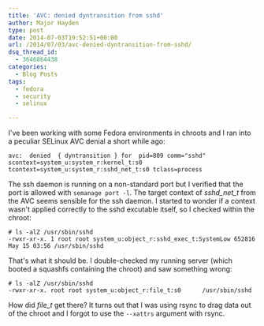 ```yaml
---
title: 'AVC: denied dyntransition from sshd'
author: Major Hayden
type: post
date: 2014-07-03T19:52:51+00:00
url: /2014/07/03/avc-denied-dyntransition-from-sshd/
dsq_thread_id:
  - 3646864438
categories:
  - Blog Posts
tags:
  - fedora
  - security
  - selinux

---
```

I've been working with some Fedora environments in chroots and I ran into a peculiar SELinux AVC denial a short while ago:

```
avc:  denied  { dyntransition } for  pid=809 comm="sshd" scontext=system_u:system_r:kernel_t:s0 tcontext=system_u:system_r:sshd_net_t:s0 tclass=process
```


The ssh daemon is running on a non-standard port but I verified that the port is allowed with `semanage port -l`. The target context of _sshd\_net\_t_ from the AVC seems sensible for the ssh daemon. I started to wonder if a context wasn't applied correctly to the sshd excutable itself, so I checked within the chroot:

```
# ls -alZ /usr/sbin/sshd
-rwxr-xr-x. 1 root root system_u:object_r:sshd_exec_t:SystemLow 652816 May 15 03:56 /usr/sbin/sshd
```


That's what it should be. I double-checked my running server (which booted a squashfs containing the chroot) and saw something wrong:

```
# ls -alZ /usr/sbin/sshd
-rwxr-xr-x. root root system_u:object_r:file_t:s0      /usr/sbin/sshd
```


How did _file_t_ get there? It turns out that I was using rsync to drag data out of the chroot and I forgot to use the `--xattrs` argument with rsync.
